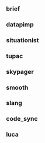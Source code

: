 ### brief 
### datapimp
### situationist
### tupac
### skypager
### smooth
### slang
### code_sync
### luca

